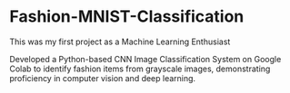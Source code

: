 # Fashion-MNIST-Classification
This was my first project as a Machine Learning Enthusiast

Developed a Python-based CNN Image Classification System on Google Colab to identify fashion items from grayscale images, demonstrating proficiency in computer vision and deep learning.
